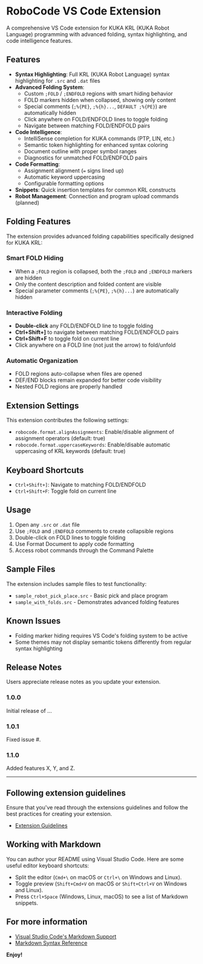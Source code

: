 # RoboCode VS Code Extension

A comprehensive VS Code extension for KUKA KRL (KUKA Robot Language) programming with advanced folding, syntax highlighting, and code intelligence features.

## Features

- **Syntax Highlighting**: Full KRL (KUKA Robot Language) syntax highlighting for `.src` and `.dat` files
- **Advanced Folding System**: 
  - Custom `;FOLD` / `;ENDFOLD` regions with smart hiding behavior
  - FOLD markers hidden when collapsed, showing only content
  - Special comments (`;%{PE}`, `;%{h}...`, `DEFAULT ;%{PE}`) are automatically hidden
  - Click anywhere on FOLD/ENDFOLD lines to toggle folding
  - Navigate between matching FOLD/ENDFOLD pairs
- **Code Intelligence**:
  - IntelliSense completion for KUKA commands (PTP, LIN, etc.)
  - Semantic token highlighting for enhanced syntax coloring
  - Document outline with proper symbol ranges
  - Diagnostics for unmatched FOLD/ENDFOLD pairs
- **Code Formatting**:
  - Assignment alignment (`=` signs lined up)
  - Automatic keyword uppercasing
  - Configurable formatting options
- **Snippets**: Quick insertion templates for common KRL constructs
- **Robot Management**: Connection and program upload commands (planned)

## Folding Features

The extension provides advanced folding capabilities specifically designed for KUKA KRL:

### Smart FOLD Hiding
- When a `;FOLD` region is collapsed, both the `;FOLD` and `;ENDFOLD` markers are hidden
- Only the content description and folded content are visible
- Special parameter comments (`;%{PE}`, `;%{h}...`) are automatically hidden

### Interactive Folding
- **Double-click** any FOLD/ENDFOLD line to toggle folding
- **Ctrl+Shift+]** to navigate between matching FOLD/ENDFOLD pairs
- **Ctrl+Shift+F** to toggle fold on current line
- Click anywhere on a FOLD line (not just the arrow) to fold/unfold

### Automatic Organization
- FOLD regions auto-collapse when files are opened
- DEF/END blocks remain expanded for better code visibility
- Nested FOLD regions are properly handled

## Extension Settings

This extension contributes the following settings:

* `robocode.format.alignAssignments`: Enable/disable alignment of assignment operators (default: true)
* `robocode.format.uppercaseKeywords`: Enable/disable automatic uppercasing of KRL keywords (default: true)

## Keyboard Shortcuts

* `Ctrl+Shift+]`: Navigate to matching FOLD/ENDFOLD
* `Ctrl+Shift+F`: Toggle fold on current line

## Usage

1. Open any `.src` or `.dat` file
2. Use `;FOLD` and `;ENDFOLD` comments to create collapsible regions
3. Double-click on FOLD lines to toggle folding
4. Use Format Document to apply code formatting
5. Access robot commands through the Command Palette

## Sample Files

The extension includes sample files to test functionality:
- `sample_robot_pick_place.src` - Basic pick and place program
- `sample_with_folds.src` - Demonstrates advanced folding features

## Known Issues

- Folding marker hiding requires VS Code's folding system to be active
- Some themes may not display semantic tokens differently from regular syntax highlighting

## Release Notes

Users appreciate release notes as you update your extension.

### 1.0.0

Initial release of ...

### 1.0.1

Fixed issue #.

### 1.1.0

Added features X, Y, and Z.

---

## Following extension guidelines

Ensure that you've read through the extensions guidelines and follow the best practices for creating your extension.

* [Extension Guidelines](https://code.visualstudio.com/api/references/extension-guidelines)

## Working with Markdown

You can author your README using Visual Studio Code. Here are some useful editor keyboard shortcuts:

* Split the editor (`Cmd+\` on macOS or `Ctrl+\` on Windows and Linux).
* Toggle preview (`Shift+Cmd+V` on macOS or `Shift+Ctrl+V` on Windows and Linux).
* Press `Ctrl+Space` (Windows, Linux, macOS) to see a list of Markdown snippets.

## For more information

* [Visual Studio Code's Markdown Support](http://code.visualstudio.com/docs/languages/markdown)
* [Markdown Syntax Reference](https://help.github.com/articles/markdown-basics/)

**Enjoy!**
